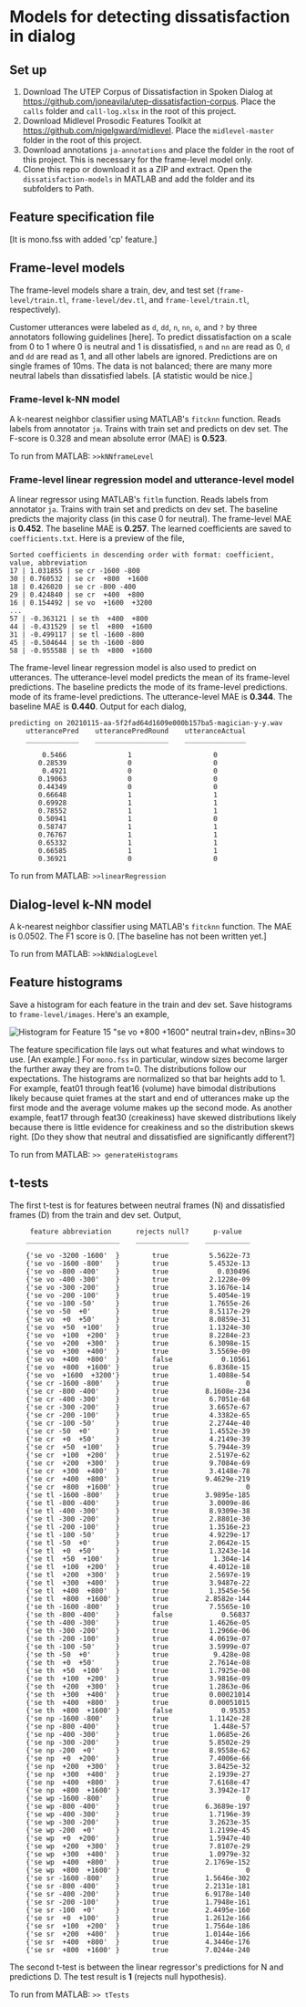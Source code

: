 # Models for detecting dissatisfaction in dialog

## Set up

1. Download The UTEP Corpus of Dissatisfaction in Spoken Dialog at
   <https://github.com/joneavila/utep-dissatisfaction-corpus>. Place the `calls`
   folder and `call-log.xlsx` in the root of this project.
1. Download Midlevel Prosodic Features Toolkit at
   <https://github.com/nigelgward/midlevel>. Place the `midlevel-master` folder
   in the root of this project.
1. Download annotations `ja-annotations` and place the folder in the root of
   this project. This is necessary for the frame-level model only.
1. Clone this repo or download it as a ZIP and extract. Open the
   `dissatisfaction-models` in MATLAB and add the folder and its subfolders to
   Path.

## Feature specification file

[It is mono.fss with added 'cp' feature.]

## Frame-level models

The frame-level models share a train, dev, and test set
(`frame-level/train.tl`, `frame-level/dev.tl`, and `frame-level/train.tl`,
respectively).

Customer utterances were labeled as `d`, `dd`, `n`, `nn`, `o`, and `?` by three
annotators following guidelines [here]. To predict dissatisfaction on a scale
from 0 to 1 where 0 is neutral and 1 is dissatisfied, `n` and `nn` are read as
0, `d` and `dd` are read as 1, and all other labels are ignored. Predictions
are on single frames of 10ms. The data is not balanced; there are many more
neutral labels than dissatisfied labels. [A statistic would be nice.]

### Frame-level k-NN model

A k-nearest neighbor classifier using MATLAB's `fitcknn` function. Reads labels
from annotator `ja`. Trains with train set and predicts on dev set. The F-score
is 0.328 and mean absolute error (MAE) is **0.523**.

To run from MATLAB: `>>kNNframeLevel`

### Frame-level linear regression model and utterance-level model

A linear regressor using MATLAB's `fitlm` function. Reads labels from annotator
`ja`. Trains with train set and predicts on dev set. The baseline predicts the
majority class (in this case 0 for neutral). The frame-level MAE is **0.452**. The baseline MAE is **0.257**. The learned coefficients are saved
to `coefficients.txt`. Here is a preview of the file,

```NONE
Sorted coefficients in descending order with format: coefficient, value, abbreviation
17 | 1.031855 | se cr -1600 -800
30 | 0.760532 | se cr  +800  +1600
18 | 0.426020 | se cr -800 -400
29 | 0.424840 | se cr  +400  +800
16 | 0.154492 | se vo  +1600  +3200
...
57 | -0.363121 | se th  +400  +800
44 | -0.431529 | se tl  +800  +1600
31 | -0.499117 | se tl -1600 -800
45 | -0.504644 | se th -1600 -800
58 | -0.955588 | se th  +800  +1600
```

The frame-level linear regression model is also used to predict on utterances.
The utterance-level model predicts the mean of its frame-level predictions. The
baseline predicts the mode of its frame-level predictions.
mode of its frame-level predictions. The utterance-level MAE is **0.344**. The
baseline MAE is **0.440**. Output for each
dialog,

```NONE
predicting on 20210115-aa-5f2fad64d1609e000b157ba5-magician-y-y.wav
    utterancePred    utterancePredRound    utteranceActual
    _____________    __________________    _______________

        0.5466               1                    0       
       0.28539               0                    0       
        0.4921               0                    0       
       0.19063               0                    0       
       0.44349               0                    0       
       0.66648               1                    1       
       0.69928               1                    1       
       0.78552               1                    1       
       0.50941               1                    0       
       0.58747               1                    1       
       0.76767               1                    1       
       0.65332               1                    1       
       0.66585               1                    1       
       0.36921               0                    0  
```

To run from MATLAB: `>>linearRegression`

## Dialog-level k-NN model

A k-nearest neighbor classifier using MATLAB's `fitcknn` function. The MAE is
0.0502. The F1 score is 0. [The baseline has not been written yet.]

To run from MATLAB: `>>kNNdialogLevel`

## Feature histograms

Save a histogram for each feature in the train and dev set. Save histograms
to `frame-level/images`. Here's an example,

![Histogram for Feature 15 "se vo +800 +1600" neutral train+dev, nBins=30](images/histogram.png)

The feature specification file lays out what features and what windows to use.
[An example.] For `mono.fss` in particular, window sizes become larger the
further away they are from t=0. The distributions follow
our expectations. The histograms are normalized so that bar heights add to 1.
For example, feat01 through feat16 (volume)
have bimodal distributions likely because quiet frames at the start and end of
utterances make up the first mode and the average volume makes up the second
mode. As another example, feat17 through feat30 (creakiness) have skewed
distributions likely because there is little evidence for creakiness and so the
distribution skews right. [Do they show that neutral and dissatisfied are significantly
different?]

To run from MATLAB: `>> generateHistograms`

## t-tests

The first t-test is for features between neutral frames (N) and dissatisfied
frames (D) from the
train and dev set. Output,

```NONE
     feature abbreviation      rejects null?      p-value  
    _______________________    _____________    ___________

    {'se vo -3200 -1600'  }        true          5.5622e-73
    {'se vo -1600 -800'   }        true          5.4532e-13
    {'se vo -800 -400'    }        true            0.030496
    {'se vo -400 -300'    }        true          2.1228e-09
    {'se vo -300 -200'    }        true          3.1676e-14
    {'se vo -200 -100'    }        true          5.4054e-19
    {'se vo -100 -50'     }        true          1.7655e-26
    {'se vo -50  +0'      }        true          8.5117e-29
    {'se vo  +0  +50'     }        true          8.0859e-31
    {'se vo  +50  +100'   }        true          1.1324e-30
    {'se vo  +100  +200'  }        true          8.2284e-23
    {'se vo  +200  +300'  }        true          6.3098e-15
    {'se vo  +300  +400'  }        true          3.5569e-09
    {'se vo  +400  +800'  }        false            0.10561
    {'se vo  +800  +1600' }        true          6.8368e-15
    {'se vo  +1600  +3200'}        true          1.4088e-54
    {'se cr -1600 -800'   }        true                   0
    {'se cr -800 -400'    }        true         8.1608e-234
    {'se cr -400 -300'    }        true          6.7051e-68
    {'se cr -300 -200'    }        true          3.6657e-67
    {'se cr -200 -100'    }        true          4.3382e-65
    {'se cr -100 -50'     }        true          2.2744e-40
    {'se cr -50  +0'      }        true          1.4552e-39
    {'se cr  +0  +50'     }        true          4.2149e-39
    {'se cr  +50  +100'   }        true          5.7944e-39
    {'se cr  +100  +200'  }        true          2.5197e-62
    {'se cr  +200  +300'  }        true          9.7084e-69
    {'se cr  +300  +400'  }        true          3.4148e-78
    {'se cr  +400  +800'  }        true         9.4629e-219
    {'se cr  +800  +1600' }        true                   0
    {'se tl -1600 -800'   }        true         3.9895e-185
    {'se tl -800 -400'    }        true          3.0009e-86
    {'se tl -400 -300'    }        true          8.9309e-38
    {'se tl -300 -200'    }        true          2.8801e-30
    {'se tl -200 -100'    }        true          1.3516e-23
    {'se tl -100 -50'     }        true          4.9229e-17
    {'se tl -50  +0'      }        true          2.0642e-15
    {'se tl  +0  +50'     }        true          1.3243e-14
    {'se tl  +50  +100'   }        true           1.304e-14
    {'se tl  +100  +200'  }        true          4.4012e-18
    {'se tl  +200  +300'  }        true          2.5697e-19
    {'se tl  +300  +400'  }        true          3.9487e-22
    {'se tl  +400  +800'  }        true          1.3545e-56
    {'se tl  +800  +1600' }        true         2.8582e-144
    {'se th -1600 -800'   }        true          7.5565e-10
    {'se th -800 -400'    }        false            0.56837
    {'se th -400 -300'    }        true          1.4626e-05
    {'se th -300 -200'    }        true          1.2966e-06
    {'se th -200 -100'    }        true          4.0619e-07
    {'se th -100 -50'     }        true          3.5999e-07
    {'se th -50  +0'      }        true           9.428e-08
    {'se th  +0  +50'     }        true          2.7614e-08
    {'se th  +50  +100'   }        true          1.7925e-08
    {'se th  +100  +200'  }        true          3.9816e-09
    {'se th  +200  +300'  }        true          1.2863e-06
    {'se th  +300  +400'  }        true          0.00021014
    {'se th  +400  +800'  }        true          0.00051015
    {'se th  +800  +1600' }        false            0.95353
    {'se np -1600 -800'   }        true          1.1142e-28
    {'se np -800 -400'    }        true           1.448e-57
    {'se np -400 -300'    }        true          1.0685e-26
    {'se np -300 -200'    }        true          5.8502e-29
    {'se np -200  +0'     }        true          8.9558e-62
    {'se np  +0  +200'    }        true          7.4006e-66
    {'se np  +200  +300'  }        true          3.8425e-32
    {'se np  +300  +400'  }        true          2.1939e-27
    {'se np  +400  +800'  }        true          7.6168e-47
    {'se np  +800  +1600' }        true          3.3942e-17
    {'se wp -1600 -800'   }        true                   0
    {'se wp -800 -400'    }        true         6.3689e-197
    {'se wp -400 -300'    }        true          1.7196e-39
    {'se wp -300 -200'    }        true          3.2623e-35
    {'se wp -200  +0'     }        true          1.2199e-45
    {'se wp  +0  +200'    }        true          1.5947e-40
    {'se wp  +200  +300'  }        true          7.8107e-29
    {'se wp  +300  +400'  }        true          1.0979e-32
    {'se wp  +400  +800'  }        true         2.1769e-152
    {'se wp  +800  +1600' }        true                   0
    {'se sr -1600 -800'   }        true         1.5646e-302
    {'se sr -800 -400'    }        true         2.2131e-181
    {'se sr -400 -200'    }        true         6.9178e-140
    {'se sr -200 -100'    }        true         1.7948e-161
    {'se sr -100  +0'     }        true         2.4495e-160
    {'se sr  +0  +100'    }        true         1.2612e-166
    {'se sr  +100  +200'  }        true         1.7564e-186
    {'se sr  +200  +400'  }        true         1.0144e-166
    {'se sr  +400  +800'  }        true         4.3446e-176
    {'se sr  +800  +1600' }        true         7.0244e-240
```

The second t-test is between the linear regressor's predictions for N and
predictions D. The test result is **1** (rejects null hypothesis).

To run from MATLAB: `>> tTests`
